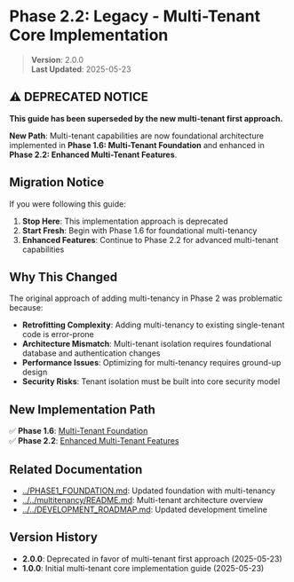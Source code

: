 
# Phase 2.2: Legacy - Multi-Tenant Core Implementation

> **Version**: 2.0.0  
> **Last Updated**: 2025-05-23

## ⚠️ DEPRECATED NOTICE

**This guide has been superseded by the new multi-tenant first approach.**

**New Path**: Multi-tenant capabilities are now foundational architecture implemented in **Phase 1.6: Multi-Tenant Foundation** and enhanced in **Phase 2.2: Enhanced Multi-Tenant Features**.

## Migration Notice

If you were following this guide:

1. **Stop Here**: This implementation approach is deprecated
2. **Start Fresh**: Begin with Phase 1.6 for foundational multi-tenancy
3. **Enhanced Features**: Continue to Phase 2.2 for advanced multi-tenant capabilities

## Why This Changed

The original approach of adding multi-tenancy in Phase 2 was problematic because:

- **Retrofitting Complexity**: Adding multi-tenancy to existing single-tenant code is error-prone
- **Architecture Mismatch**: Multi-tenant isolation requires foundational database and authentication changes
- **Performance Issues**: Optimizing for multi-tenancy requires ground-up design
- **Security Risks**: Tenant isolation must be built into core security model

## New Implementation Path

✅ **Phase 1.6**: [Multi-Tenant Foundation](../phase1/MULTI_TENANT_FOUNDATION.md)  
✅ **Phase 2.2**: [Enhanced Multi-Tenant Features](ENHANCED_MULTI_TENANT.md)

## Related Documentation

- [../PHASE1_FOUNDATION.md](../PHASE1_FOUNDATION.md): Updated foundation with multi-tenancy
- [../../multitenancy/README.md](../../multitenancy/README.md): Multi-tenant architecture overview
- [../../DEVELOPMENT_ROADMAP.md](../../DEVELOPMENT_ROADMAP.md): Updated development timeline

## Version History

- **2.0.0**: Deprecated in favor of multi-tenant first approach (2025-05-23)
- **1.0.0**: Initial multi-tenant core implementation guide (2025-05-23)

